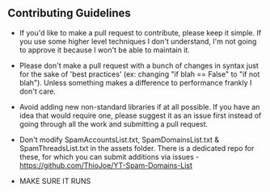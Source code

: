 ## Contributing Guidelines

- If you'd like to make a pull request to contribute, please keep it simple. If you use some higher level techniques I don't understand, I'm not going to approve it because I won't be able to maintain it.

- Please don't make a pull request with a bunch of changes in syntax just for the sake of 'best practices' (ex: changing "if blah == False" to "if not blah"). Unless something makes a difference to performance frankly I don't care.

- Avoid adding new non-standard libraries if at all possible. If you have an idea that would require one, please suggest it as an issue first instead of going through all the work and submitting a pull request.

- Don't modify SpamAccountsList.txt, SpamDomainsList.txt & SpamThreadsList.txt in the assets folder. There is a dedicated repo for these, for which you can submit additions via issues - https://github.com/ThioJoe/YT-Spam-Domains-List

- MAKE SURE IT RUNS
